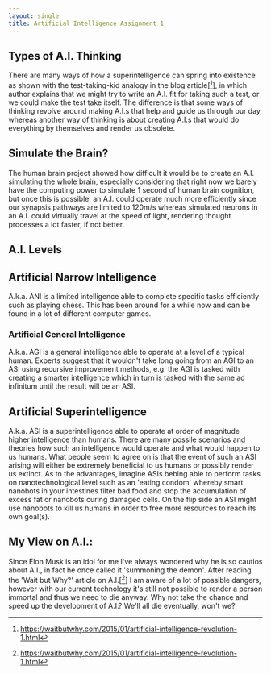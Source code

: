 ```yaml
---
layout: single
title: Artificial Intelligence Assignment 1
---
```


## Types of A.I. Thinking

There are many ways of how a superintelligence can spring into existence as shown with the test-taking-kid analogy in the blog article[[^1]], in which author explains that we might try to write an A.I. fit for taking such a test, or we could make the test take itself. The difference is that some ways of thinking revolve around making A.I.s that help and guide us through our day, whereas another way of thinking is about creating A.I.s that would do everything by themselves and render us obsolete.

## Simulate the Brain?

The human brain project showed how difficult it would be to create an A.I. simulating the whole brain, especially considering that right now we barely have the computing power to simulate 1 second of human brain cognition, but once this is possible, an A.I. could operate much more efficiently since our synapsis pathways are limited to 120m/s whereas simulated neurons in an A.I. could virtually travel at the speed of light, rendering thought processes a lot faster, if not better.

## A.I. Levels

## Artificial Narrow Intelligence
A.k.a. ANI is a limited intelligence able to complete specific tasks efficiently such as playing chess. This has been around for a while now and can be found in a lot of different computer games.

### Artificial General Intelligence
A.k.a. AGI is a general intelligence able to operate at a level of a typical human. Experts suggest that it wouldn't take long going from an AGI to an ASI using recursive improvement methods, e.g. the AGI is tasked with creating a smarter intelligence which in turn is tasked with the same ad infinitum until the result will be an ASI.

## Artificial Superintelligence
A.k.a. ASI is a superintelligence able to operate at order of magnitude higher intelligence than humans. There are many possile scenarios and theories how such an intelligence would operate and what would happen to us humans. What people seem to agree on is that the event of such an ASI arising will either be extremely beneficial to us humans or possibly render us extinct. As to the advantages, imagine ASIs bebing able to perform tasks on nanotechnological level such as an 'eating condom'
whereby smart nanobots in your intestines filter bad food and stop the accumulation of excess fat or nanobots curing damaged cells. On the flip side an ASI might use nanobots to kill us humans in order to free more resources to reach its own goal(s).

## My View on A.I.:

Since Elon Musk is an idol for me I've always wondered why he is so cautios about A.I., in fact he once called it 'summoning the demon'. After reading the 'Wait but Why?' article on A.I.[[^1]] I am aware of a lot of possible dangers, however with our current technology it's still not possible to render a person immortal and thus we need to die anyway. Why not take the chance and speed up the development of A.I.? We'll all die eventually, won't we?

[^1]: https://waitbutwhy.com/2015/01/artificial-intelligence-revolution-1.html
